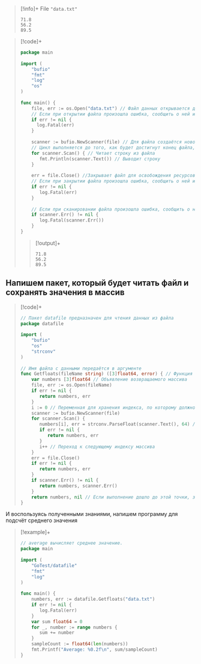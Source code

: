 > [!info]+ File `"data.txt"`
> ```
> 71.8
> 56.2
> 89.5
> ```

> [!code]+
> ```go
> package main  
>   
> import (  
>     "bufio"  
>     "fmt"    
>     "log"    
>     "os"
> )  
>   
> func main() {  
>     file, err := os.Open("data.txt") // Файл данных открывается для чтения  
>     // Если при открытии файла произошла ошибка, сообщить о ней и завершить работу:    
>     if err != nil {  
> 	    log.Fatal(err)  
>     }  
>   
>     scanner := bufio.NewScanner(file) // Для файла создаётся новое значение scanner  
>     // Цикл выполняется до того, как будет достигнут конец файла, а scanner.Scan вернёт false    
>     for scanner.Scan() { // Читает строку из файла  
>        fmt.Println(scanner.Text()) // Выводит строку  
>     }  
>       
>     err = file.Close() //Закрывает файл для освобождения ресурсов  
>     // Если при закрытии файла произошла ошибка, сообщить о ней и завершить работу    
>     if err != nil {  
>        log.Fatal(err)  
>     }  
>       
>     // Если при сканировании файла произошла ошибка, сообщить о ней и завершить работу  
>     if scanner.Err() != nil {  
>        log.Fatal(scanner.Err())  
>     }  
> }
> ```
> > [!output]+
> > ```
> > 71.8
> > 56.2
> > 89.5
> > ```

## Напишем пакет, который будет читать файл и сохранять значения в массив

>[!code]+
>```go
> // Пакет datafile предназначен для чтения данных из файла  
> package datafile  
>   
> import (  
>     "bufio"  
>     "os"    
>     "strconv"
> )  
>   
> // Имя файла с данными передаётся в аргументе  
> func Getfloats(fileName string) ([3]float64, error) { // Функция возвращает массив чисел и любую обнаруженную ошибку  
>     var numbers [3]float64 // Объявление возвращаемого массива  
>     file, err := os.Open(fileName)  
>     if err != nil {  
>        return numbers, err  
>     }  
>     i := 0 // Переменная для хранения индекса, по которому должно выполняться присваивание  
>     scanner := bufio.NewScanner(file)  
>     for scanner.Scan() {  
>        numbers[i], err = strconv.ParseFloat(scanner.Text(), 64) // Строка, прочитанная из файла, преобразуется в float64  
>        if err != nil {  
>           return numbers, err  
>        }  
>        i++ // Переход к следующему индексу массива  
>     }  
>     err = file.Close()  
>     if err != nil {  
>        return numbers, err  
>     }  
>     if scanner.Err() != nil {  
>        return numbers, scanner.Err()  
>     }  
>     return numbers, nil // Если выполнение дошло до этой точки, значит, ошибок не было  
> }
>```

И воспользуясь полученными знаниями, напишем программу для подсчёт среднего значения

> [!example]+ 
> ```go
> // average вычисляет среднее значение.  
> package main  
>   
> import (  
>     "GoTest/datafile"  
>     "fmt"    
>     "log"
> )  
>   
> func main() {  
>     numbers, err := datafile.Getfloats("data.txt")  
>     if err != nil {  
>        log.Fatal(err)  
>     }  
>     var sum float64 = 0  
>     for _, number := range numbers {  
>        sum += number  
>     }  
>     sampleCount := float64(len(numbers))  
>     fmt.Printf("Average: %0.2f\n", sum/sampleCount)  
> }
> ```